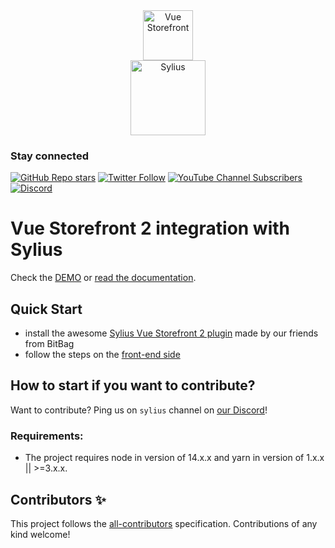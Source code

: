 <div align="center">
  <img src="https://user-images.githubusercontent.com/1626923/137092657-fb398d20-b592-4661-a1f9-4135db0b61d5.png" alt="Vue Storefront" height="80px" /> <br>
  <img src="https://sylius.com/wp-content/uploads/2021/03/sylius-logo_sylius-logo-light-1024x422.jpg" alt="Sylius" height="120px" />
</div>

### Stay connected

[![GitHub Repo stars](https://img.shields.io/github/stars/vuestorefront/vue-storefront?style=social)](https://github.com/vuestorefront/vue-storefront)
[![Twitter Follow](https://img.shields.io/twitter/follow/vuestorefront?style=social)](https://twitter.com/vuestorefront)
[![YouTube Channel Subscribers](https://img.shields.io/youtube/channel/subscribers/UCkm1F3Cglty3CE1QwKQUhhg?style=social)](https://www.youtube.com/c/VueStorefront)
[![Discord](https://img.shields.io/discord/770285988244750366?label=join%20discord&logo=Discord&logoColor=white)](https://discord.vuestorefront.io)

# Vue Storefront 2 integration with Sylius

Check the [DEMO](https://vsf2-demo.bitbag.io/) or [read the documentation](https://github.com/BitBagCommerce/SyliusVueStorefront2Plugin/blob/main/README.md).
<!-- ALL-CONTRIBUTORS-BADGE:START - Do not remove or modify this section -->
<!-- ALL-CONTRIBUTORS-BADGE:END -->

## Quick Start

 - install the awesome [Sylius Vue Storefront 2 plugin](https://github.com/BitBagCommerce/SyliusVueStorefront2Plugin) made by our friends from BitBag
 - follow the steps on the [front-end side](https://github.com/BitBagCommerce/SyliusVueStorefront2Frontend#installation)

## How to start if you want to contribute?

Want to contribute? Ping us on `sylius` channel on [our Discord](https://discord.vuestorefront.io)!

### Requirements:
- The project requires node in version of 14.x.x and yarn in version of 1.x.x || >=3.x.x.

## Contributors ✨

<!-- ALL-CONTRIBUTORS-LIST:START - Do not remove or modify this section -->

<!-- ALL-CONTRIBUTORS-LIST:END -->

This project follows the [all-contributors](https://github.com/all-contributors/all-contributors) specification. Contributions of any kind welcome!
